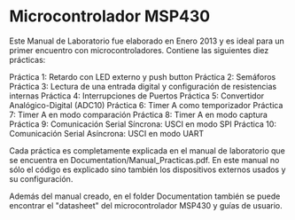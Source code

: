 # Microcontrolador MSP430

Este Manual de Laboratorio fue elaborado en Enero 2013 y es ideal para un primer encuentro con microcontroladores. 
Contiene las siguientes diez prácticas:

Práctica 1: Retardo con LED externo y push button
Práctica 2: Semáforos
Práctica 3: Lectura de una entrada digital y  configuración de resistencias internas
Práctica 4: Interrupciones de Puertos
Práctica 5: Convertidor Analógico-Digital (ADC10)
Práctica 6: Timer A como temporizador
Práctica 7: Timer A en modo comparación
Práctica 8: Timer A en modo captura
Práctica 9: Comunicación Serial Síncrona: USCI en modo SPI
Práctica 10: Comunicación Serial Asíncrona: USCI en modo UART

Cada práctica es completamente explicada en el manual de laboratorio que se encuentra en Documentation/Manual_Practicas.pdf. En
este manual no sólo el código es explicado sino también los dispositivos externos usados y su configuración.

Además del manual creado, en el folder Documentation también se puede encontrar el "datasheet" del microcontrolador MSP430 y 
guías de usuario.
